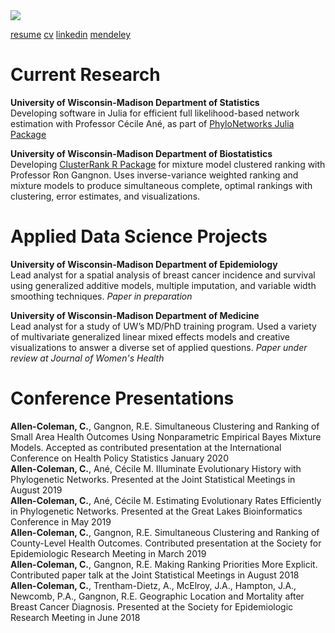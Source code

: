 <img src="https://coraallencoleman.github.io/pic.jpg">

<a href="https://coraallencoleman.github.io/coraallencoleman_resume.pdf" target="_blank">resume</a>
<a href="https://coraallencoleman.github.io/coraallencoleman_cv.pdf" target="_blank">cv</a>
<a href="https://www.linkedin.com/in/cora-allen-coleman/" target="_blank">linkedin</a>
<a href="https://www.mendeley.com/profiles/cora--allen-coleman/" target="_blank">mendeley</a>

# Current Research 
**University of Wisconsin-Madison Department of Statistics**  
Developing software in Julia for efficient full likelihood-based network estimation with Professor Cécile Ané, as part of <a href="https://github.com/crsl4/PhyloNetworks.jl" target="_blank">PhyloNetworks Julia Package</a>

**University of Wisconsin-Madison Department of Biostatistics**  
Developing <a href="https://github.com/coraallencoleman/ClusterRank" target="_blank">ClusterRank R Package</a> for mixture model clustered ranking with Professor Ron Gangnon. Uses inverse-variance weighted ranking and mixture models to produce simultaneous complete, optimal rankings with clustering, error estimates, and visualizations.

# Applied Data Science Projects  
**University of Wisconsin-Madison Department of Epidemiology**  
Lead analyst for a spatial analysis of breast cancer incidence and survival using generalized additive models, multiple imputation, and variable width smoothing techniques. *Paper in preparation*

**University of Wisconsin-Madison Department of Medicine**  
Lead analyst for a study of UW’s MD/PhD training program. Used a variety of multivariate generalized linear mixed effects models and creative visualizations to answer a diverse set of applied questions. *Paper under review at Journal of Women's Health*

# Conference Presentations  
**Allen-Coleman, C.**, Gangnon, R.E. Simultaneous Clustering and Ranking of Small Area Health Outcomes Using Nonparametric Empirical Bayes Mixture Models. Accepted as contributed presentation at the International Conference on Health Policy Statistics January 2020  
**Allen-Coleman, C.**, Ané, Cécile M. Illuminate Evolutionary History with Phylogenetic Networks. Presented at the Joint Statistical Meetings in August 2019  
**Allen-Coleman, C.**, Ané, Cécile M. Estimating Evolutionary Rates Efficiently in Phylogenetic Networks. Presented at the Great Lakes Bioinformatics Conference in May 2019  
**Allen-Coleman, C.**, Gangnon, R.E. Simultaneous Clustering and Ranking of County-Level Health Outcomes. Contributed presentation at the Society for Epidemiologic Research Meeting in March 2019  
**Allen-Coleman, C.**, Gangnon, R.E. Making Ranking Priorities More Explicit. Contributed paper talk at the Joint Statistical Meetings in August 2018  
**Allen-Coleman, C.**, Trentham-Dietz, A., McElroy, J.A., Hampton, J.A., Newcomb, P.A., Gangnon, R.E. Geographic Location and Mortality after Breast Cancer Diagnosis. Presented at the Society for Epidemiologic Research Meeting in June 2018  
